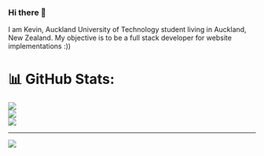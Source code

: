 ### Hi there 👋

I am Kevin, Auckland University of Technology student living in Auckland, New Zealand. My objective is to be a full stack developer for website implementations :))

# 📊 GitHub Stats:
![](https://github-readme-stats.vercel.app/api?username=kevinandris&theme=radical&hide_border=false&include_all_commits=false&count_private=false)<br/>
![](https://github-readme-streak-stats.herokuapp.com/?user=kevinandris&theme=radical&hide_border=false)<br/>
![](https://github-readme-stats.vercel.app/api/top-langs/?username=kevinandris&theme=radical&hide_border=false&include_all_commits=false&count_private=false&layout=compact)

---
[![](https://visitcount.itsvg.in/api?id=kevinandris&icon=0&color=0)](https://visitcount.itsvg.in)

<!-- Proudly created with GPRM ( https://gprm.itsvg.in ) -->
